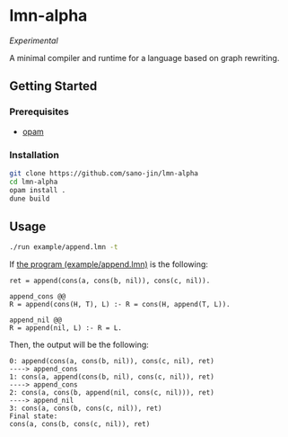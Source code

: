 # lmn-alpha
_Experimental_

A minimal compiler and runtime for a language based on graph rewriting.


## Getting Started
### Prerequisites
- [opam](https://opam.ocaml.org/)

### Installation
```bash
git clone https://github.com/sano-jin/lmn-alpha
cd lmn-alpha
opam install .
dune build
```

## Usage

```bash
./run example/append.lmn -t
```


If [the program (example/append.lmn)](example/append.lmn) is the following:

```
ret = append(cons(a, cons(b, nil)), cons(c, nil)).

append_cons @@
R = append(cons(H, T), L) :- R = cons(H, append(T, L)).

append_nil @@
R = append(nil, L) :- R = L.
```

Then, the output will be the following: 

```
0: append(cons(a, cons(b, nil)), cons(c, nil), ret)
----> append_cons
1: cons(a, append(cons(b, nil), cons(c, nil)), ret)
----> append_cons
2: cons(a, cons(b, append(nil, cons(c, nil))), ret)
----> append_nil
3: cons(a, cons(b, cons(c, nil)), ret)
Final state:
cons(a, cons(b, cons(c, nil)), ret)
```


 
